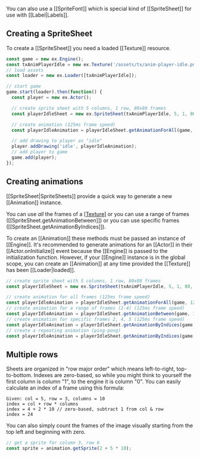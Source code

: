 You can also use a [[SpriteFont]] which is special kind of [[SpriteSheet]] for use
with [[Label|Labels]].

## Creating a SpriteSheet

To create a [[SpriteSheet]] you need a loaded [[Texture]] resource.

```js
const game = new ex.Engine();
const txAnimPlayerIdle = new ex.Texture('/assets/tx/anim-player-idle.png');
// load assets
const loader = new ex.Loader([txAnimPlayerIdle]);

// start game
game.start(loader).then(function() {
  const player = new ex.Actor();

  // create sprite sheet with 5 columns, 1 row, 80x80 frames
  const playerIdleSheet = new ex.SpriteSheet(txAnimPlayerIdle, 5, 1, 80, 80);

  // create animation (125ms frame speed)
  const playerIdleAnimation = playerIdleSheet.getAnimationForAll(game, 125);

  // add drawing to player as "idle"
  player.addDrawing('idle', playerIdleAnimation);
  // add player to game
  game.add(player);
});
```

## Creating animations

[[SpriteSheet|SpriteSheets]] provide a quick way to generate a new [[Animation]] instance.

You can use _all_ the frames of a [[Texture]]([[SpriteSheet.getAnimationForAll]])
or you can use a range of frames ([[SpriteSheet.getAnimationBetween]]) or you
can use specific frames ([[SpriteSheet.getAnimationByIndices]]).

To create an [[Animation]] these methods must be passed an instance of [[Engine]].
It's recommended to generate animations for an [[Actor]] in their [[Actor.onInitialize]]
event because the [[Engine]] is passed to the initialization function. However, if your
[[Engine]] instance is in the global scope, you can create an [[Animation]] at any time
provided the [[Texture]] has been [[Loader|loaded]].

```js
// create sprite sheet with 5 columns, 1 row, 80x80 frames
const playerIdleSheet = new ex.SpriteSheet(txAnimPlayerIdle, 5, 1, 80, 80);

// create animation for all frames (125ms frame speed)
const playerIdleAnimation = playerIdleSheet.getAnimationForAll(game, 125);
// create animation for a range of frames (2-4) (125ms frame speed)
const playerIdleAnimation = playerIdleSheet.getAnimationBetween(game, 1, 3, 125);
// create animation for specific frames 2, 4, 5 (125ms frame speed)
const playerIdleAnimation = playerIdleSheet.getAnimationByIndices(game, [1, 3, 4], 125);
// create a repeating animation (ping-pong)
const playerIdleAnimation = playerIdleSheet.getAnimationByIndices(game, [1, 3, 4, 3, 1], 125);
```

## Multiple rows

Sheets are organized in "row major order" which means left-to-right, top-to-bottom.
Indexes are zero-based, so while you might think to yourself the first column is
column "1", to the engine it is column "0". You can easily calculate an index
of a frame using this formula:

    Given: col = 5, row = 3, columns = 10
    index = col + row * columns
    index = 4 + 2 * 10 // zero-based, subtract 1 from col & row
    index = 24

You can also simply count the frames of the image visually starting from the top left
and beginning with zero.

```js
// get a sprite for column 3, row 6
const sprite = animation.getSprite(2 + 5 * 10);
```
